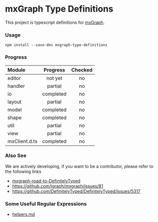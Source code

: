mxGraph Type Definitions
====

This project is typescript definitions for [mxGraph].

### Usage

```shell
npm install --save-dev mxgraph-type-definitions
```

### Progress

| Module         | Progress  | Checked |
|:---------------|:---------:|:-------:|
| editor         | not yet   | no      |
| handler        | partial   | no      |
| io             | completed | no      |
| layout         | partial   | no      |
| model          | completed | no      |
| shape          | completed | no      |
| util           | partial   | no      |
| view           | partial   | no      |
| mxClient.d.ts  | completed | no      |

### Also See

We are actively developing,
if you want to be a contributor,
please refer to the following links

- [mxgraph-road-to-DefinitelyTyped]
- https://github.com/jgraph/mxgraph/issues/81
- https://github.com/DefinitelyTyped/DefinitelyTyped/issues/5317

[mxGraph]: https://www.npmjs.com/package/mxgraph
[mxgraph-road-to-DefinitelyTyped]: https://github.com/process-analytics/mxgraph-road-to-DefinitelyTyped

### Some Useful Regular Expressions
- [helpers.md](./helpers.md)

